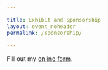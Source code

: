 ```yaml
---

title: Exhibit and Sponsorship
layout: event_noheader
permalink: /sponsorship/

---
```


<div id="wufoo-zwy0o5v0avo2xn"> Fill out my <a href="https://owasp.wufoo.com/forms/zwy0o5v0avo2xn">online form</a>. </div> <script type="text/javascript"> var zwy0o5v0avo2xn; (function(d, t) { var s = d.createElement(t), options = { 'userName':'owasp', 'formHash':'zwy0o5v0avo2xn', 'autoResize':true, 'height':'400', 'async':true, 'host':'wufoo.com', 'header':'show', 'ssl':true }; s.src = ('https:' == d.location.protocol ?'https://':'http://') + 'secure.wufoo.com/scripts/embed/form.js'; s.onload = s.onreadystatechange = function() { var rs = this.readyState; if (rs) if (rs != 'complete') if (rs != 'loaded') return; try { zwy0o5v0avo2xn = new WufooForm(); zwy0o5v0avo2xn.initialize(options); zwy0o5v0avo2xn.display(); } catch (e) { } }; var scr = d.getElementsByTagName(t)[0], par = scr.parentNode; par.insertBefore(s, scr); })(document, 'script'); </script>
